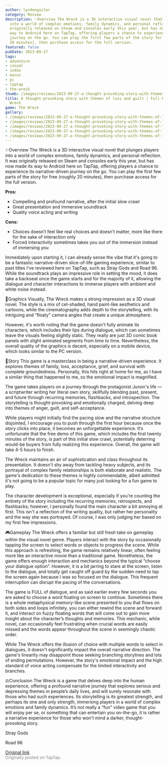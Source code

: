 ```yaml
---
author: lyndonguitar
category: Review
description: ✨Overview The Wreck is a 3D interactive visual novel that plunges players
  into a world of complex emotions, family dynamics, and personal reflection. It was
  originally released on Steam and consoles early this year, but has now made its
  way to Android here on TapTap, offering players a chance to experience its narrative-driven
  journey on the go. You can play the first few parts of the story for free (roughly
  20 minutes), then purchase access for the full version.
featured: false
pubDate: 2023-09-27
tags:
- adventure
- casual
- indie
- macos
- pc
- taptap
- the-wreck
thumb: /images/reviews/2023-09-27-a-thought-provoking-story-with-themes-of-loss-and-guilt--full-review---the-wreck-0.avif
title: A thought-provoking story with themes of loss and guilt | Full Review - The
  Wreck
game: The Wreck
gallery:
- /images/reviews/2023-09-27-a-thought-provoking-story-with-themes-of-loss-and-guilt--full-review---the-wreck-0.avif
- /images/reviews/2023-09-27-a-thought-provoking-story-with-themes-of-loss-and-guilt--full-review---the-wreck-1.avif
- /images/reviews/2023-09-27-a-thought-provoking-story-with-themes-of-loss-and-guilt--full-review---the-wreck-2.avif
- /images/reviews/2023-09-27-a-thought-provoking-story-with-themes-of-loss-and-guilt--full-review---the-wreck-3.avif
- /images/reviews/2023-09-27-a-thought-provoking-story-with-themes-of-loss-and-guilt--full-review---the-wreck-4.avif
---
```

✨Overview
The Wreck is a 3D interactive visual novel that plunges players into a world of complex emotions, family dynamics, and personal reflection. It was originally released on Steam and consoles early this year, but has now made its way to Android here on TapTap, offering players a chance to experience its narrative-driven journey on the go. You can play the first few parts of the story for free (roughly 20 minutes), then purchase access for the full version.


**Pros:**
- Compelling and profound narrative, after the initial slow crawl
- Great presentation and immersive soundtrack
- Quality voice acting and writing


**Cons:**
- Choices doesn’t feel like real choices and doesn’t matter, more like there for the sake of interaction only
- Forced interactivity sometimes takes you out of the immersion instead of immersing you


Immediately upon starting it, I can already sense the vibe that it's going to be a fantastic narrative-driven slice-of-life gaming experience, similar to past titles I've reviewed here on TapTap, such as Stray Gods and Road 96. While the soundtrack plays an impressive role in setting the mood, it does take a backseat once the game starts and for the majority of it, allowing the dialogue and character interactions to immerse players with ambient and white noise instead.

🎨Graphics
Visually, The Wreck makes a strong impression as a 3D visual novel. The style is a mix of cel-shaded, hand paint-like aesthetics and cartoons, while the cinematography adds depth to the storytelling, with its intriguing and “floaty” camera angles that create a unique atmosphere.

However, it's worth noting that the game doesn't fully animate its characters, which includes their lips during dialogue, which can sometimes leave the visuals feeling slightly static.  They really are just 3D comic book panels with slight animated segments from time to time. Nevertheless, the overall quality of the graphics is decent, especially on a mobile device, which looks similar to the PC version.

📖Story
This game is a masterclass in being a narrative-driven experience. It explores themes of family, loss, acceptance, grief, and survival with complete groundedness. Personally, this hits right at home for me, as I have a similar thing that happened to me, so the emotional impact is magnified.

The game takes players on a journey through the protagonist Junon's life — a scriptwriter writing her literal own story, skillfully blending past, present, and future through recurring memories, flashbacks, and introspection. The storytelling is thought-provoking and emotionally charged, delving deep into themes of anger, guilt, and self-acceptance.

While players might initially find the pacing slow and the narrative structure disjointed, I encourage you to push through the first hour because once the story clicks into place, it becomes an unforgettable experience. It’s unfortunate that the free demo of this game, which includes the first twenty minutes of the story, is part of this initial slow crawl, potentially deterring would-be buyers from fully realizing this experience. Overall, the game will take 4-5 hours to finish.

The Wreck maintains an air of sophistication and class throughout its presentation. It doesn't shy away from tackling heavy subjects, and its portrayal of complex family relationships is both elaborate and realistic. The game's dedication to these themes is highly commendable, albeit admitted it's not going to be a popular topic for many just looking for a fun game to play.

The character development is exceptional, especially if you’re counting the entirety of the story including the recurring memories, retrospects, and flashbacks; however, I personally found the main character a bit annoying at first. This isn't a reflection of the writing quality, but rather her personality and the way she was portrayed. Of course, I was only judging her based on my first few impressions.

🎮Gameplay
The Wreck offers a familiar but still fresh take on gameplay within the visual novel genre. Players interact with the story by occasionally tapping the screen to select words or objects to progress the scene. While this approach is refreshing, the game remains relatively linear, often feeling more like an interactive movie than a traditional game. Nonetheless, the game offers enough interaction and mechanics beyond the typical “choose your dialogue option”. However, it is a bit jarring to stare at the screen, listen to the dialogue, and totally get caught off guard by the sudden need to tap the screen again because I was so focused on the dialogue. This frequent interruption can disrupt the pacing of the conversations.

The game is FULL of dialogue, and as said earlier every few seconds you are asked to choose a word floating on screen to continue. Sometimes there is a whole metaphysical memory-like scene presented to you that flows on both sides and loops infinitely, you can either rewind the scene and forward it, and interact on fuzzy floating words that will come out to gain more insight about the character’s thoughts and memories. This mechanic, while novel, can occasionally feel frustrating when crucial words are easily missed and the words appear throughout the scene in seemingly chaotic order.

While The Wreck offers the illusion of choice with multiple words to select in dialogues, it doesn't significantly impact the overall narrative direction. The game's linearity may disappoint those seeking branching storylines and lots of ending permutations. However, the story's emotional impact and the high standard of voice acting compensate for the limited interactivity and branches.

⚖️Conclusion
The Wreck is a game that delves deep into the human experience, offering a profound narrative journey that explores serious and depressing themes in people’s daily lives, and will surely resonate with those who had such experiences. Its storytelling is its greatest strength, and perhaps its one and only strength, immersing players in a world of complex emotions and family dynamics. It’s not really a “fun” video game that you will enjoy per se, or something that can entertain you on-the-go, it is rather a narrative experience for those who won't mind a darker, thought-provoking story.

Stray Gods

Road 96

[Original link](https://www.taptap.io/post/6364111)<br><span style="font-size: 0.95em; color: #888;">Originally posted on TapTap.</span>